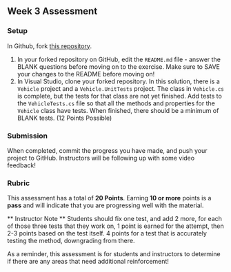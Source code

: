 ## Week 3 Assessment

### Setup

In Github, fork [this repository](https://github.com/memcmahon/Mod1Week4Assessment).

1. In your forked repository on GitHub, edit the `README.md` file - answer the BLANK questions before moving on to the exercise.  Make sure to SAVE your changes to the README before moving on!
2. In Visual Studio, clone your forked repository. In this solution, there is a `Vehicle` project and a `Vehicle.UnitTests` project.  The class in `Vehicle.cs` is complete, but the tests for that class are not yet finished.  Add tests to the `VehicleTests.cs` file so that all the methods and properties for the `Vehicle` class have tests.  When finished, there should be a minimum of BLANK tests. (12 Points Possible)


### Submission

When completed, commit the progress you have made, and push your project to GitHub.  Instructors will be following up with some video feedback!

### Rubric

This assessment has a total of **20 Points**.  Earning **10 or more** points is a **pass** and will indicate that you are progressing well with the material.

** Instructor Note ** Students should fix one test, and add 2 more, for each of those three tests that they work on, 1 point is earned for the attempt, then 2-3 points based on the test itself.  4 points for a test that is accurately testing the method, downgrading from there.

As a reminder, this assessment is for students and instructors to determine if there are any areas that need additional reinforcement!

<!-- I like that you structured some of the short answer questions as "Imagine in an interview you were asked..." I think we should continue to reinforce this type of structuring of questions so students can more easily connect the work we do @ Turing to what they will be asked to do in the interview/job hunt/etc. -->

<!-- Similar to my feedback on the lab, I wonder if we make a question (or replace a question) that asks students to outline WHAT we need to test in the class itself. To me, a good outcome after week 1 of unit test instruction is a) I understand WHAT i need to be testing and b) I can sometimes write the code for testing the class itself ✅-->

<!-- If we replace a question, maybe we can combine questions 2 + 3 to be soemthing like "In an interview, you are asked - "What is automated testing and what is benefit of taking this approach?"  Ⓜ️: I'm not crazy about the two question combo in an interview.  I think in a written question, its ok... but I would rather keep them separate for now, and combine if we think it is absolutely necessary.-->